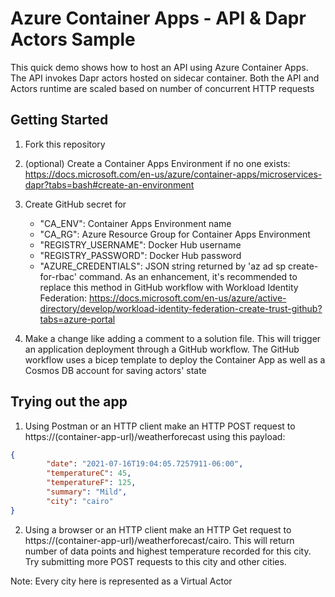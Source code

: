 # Azure Container Apps - API & Dapr Actors Sample

This quick demo shows how to host an API using Azure Container Apps. The API invokes Dapr actors hosted on sidecar container. Both the API and Actors runtime are scaled based on number of concurrent HTTP requests

## Getting Started

1. Fork this repository

2. (optional) Create a Container Apps Environment if no one exists: https://docs.microsoft.com/en-us/azure/container-apps/microservices-dapr?tabs=bash#create-an-environment

3. Create GitHub secret for
    - "CA_ENV": Container Apps Environment name
    - "CA_RG": Azure Resource Group for Container Apps Environment
    - "REGISTRY_USERNAME": Docker Hub username
    - "REGISTRY_PASSWORD": Docker Hub password
    - "AZURE_CREDENTIALS": JSON string returned by 'az ad sp create-for-rbac' command. As an enhancement, it's recommended to replace this method in GitHub workflow with Workload Identity Federation: https://docs.microsoft.com/en-us/azure/active-directory/develop/workload-identity-federation-create-trust-github?tabs=azure-portal

4. Make a change like adding a comment to a solution file. This will trigger an application deployment through a GitHub workflow. The GitHub workflow uses a bicep template to deploy the Container App as well as a Cosmos DB account for saving actors' state

## Trying out the app

1. Using Postman or an HTTP client make an HTTP POST request to https://(container-app-url)/weatherforecast using this payload:

```json
{
        "date": "2021-07-16T19:04:05.7257911-06:00",
        "temperatureC": 45,
        "temperatureF": 125,
        "summary": "Mild",
        "city": "cairo"
}
```

2. Using a browser or an HTTP client make an HTTP Get request to https://(container-app-url)/weatherforecast/cairo. This will return number of data points and highest temperature recorded for this city. Try submitting more POST requests to this city and other cities. 

Note: Every city here is represented as a Virtual Actor


